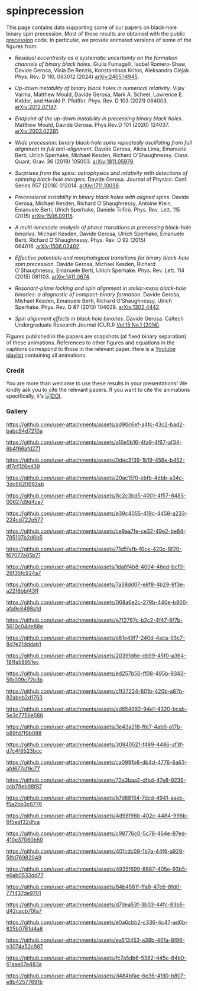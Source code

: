 # spinprecession

This page contains data supporting some of our papers on black-hole binary spin precession. Most of these results are obtained with the public [precession](https://github.com/dgerosa/precession/) code. In particular, we provide animated versions of some of the figures from:

- *Residual eccentricity as a systematic uncertainty on the formation channels of binary black holes*. Giulia Fumagalli, Isobel Romero-Shaw, Davide Gerosa, Viola De Renzis, Konstantinos Kritos, Aleksandra Olejak. Phys. Rev. D 110, 063012 (2024) [arXiv:2405.14945](https://arxiv.org/abs/2405.14945).
  
- *Up-down instability of binary black holes in numerical relativity*. Vijay Varma, Matthew Mould, Davide Gerosa, Mark A. Scheel, Lawrence E.
  Kidder, and Harald P. Pfeiffer. Phys. Rev. D 103 (2021) 064003. [arXiv:2012.07147](https://arxiv.org/abs/2012.07147).

- *Endpoint of the up-down instability in precessing binary black holes*. Matthew Mould, Davide Gerosa. Phys.Rev.D 101 (2020) 124037.  [arXiv:2003.02281](https://arxiv.org/abs/2003.02281).

- *Wide precession: binary black-hole spins repeatedly oscillating from
  full alignment to full anti-alignment*. Davide Gerosa, Alicia Lima, Emanuele Berti, Ulrich Sperhake, Michael
  Kesden, Richard O'Shaughnessy. Class. Quant. Grav. 36 (2019) 105003. [arXiv:1811.05979](https://arxiv.org/abs/1811.05979).

- *Surprises from the spins: astrophysics and relativity with detections of spinning black-hole mergers*. Davide Gerosa. Journal of Physics: Conf. Series 957 (2018) 012014. [arXiv:1711.10038](https://arxiv.org/abs/1711.10038).

- *Precessional instability in binary black holes with aligned spins*. Davide Gerosa, Michael Kesden, Richard O'Shaughnessy, Antoine Klein, Emanuele Berti, Ulrich Sperhake, Daniele Trifirò. Phys. Rev. Lett. 115 (2015) [arXiv:1506.09116](https://arxiv.org/abs/1506.09116).

- *A multi-timescale analysis of phase transitions in precessing black-hole binaries*. Michael Kesden, Davide Gerosa, Ulrich Sperhake, Emanuele Berti, Richard O'Shaughnessy. Phys. Rev. D 92 (2015) 064016. [arXiv:1506.03492](https://arxiv.org/abs/1506.03492).

- *Effective potentials and morphological transitions for binary black-hole spin precession*. Davide Gerosa, Michael Kesden, Richard O'Shaughnessy, Emanuele Berti, Ulrich Sperhake. Phys. Rev. Lett. 114 (2015) 081103. [arXiv:1411.0674](https://arxiv.org/abs/1411.0674).

- *Resonant-plane locking and spin alignment in stellar-mass black-hole binaries: a diagnostic of compact-binary formation*.
Davide Gerosa, Michael Kesden, Emanuele Berti, Richard O’Shaughnessy, Ulrich Sperhake. Phys. Rev. D 87 (2013) 104028. [arXiv:1302.4442](https://arxiv.org/abs/1302.4442).

- *Spin alignment effects in black hole binaries*. Davide Gerosa. Caltech Undergraduate Research Journal (CURJ) [Vol.15 No.1 (2014)](http://curj.caltech.edu/documents/7-curj_v15n1.pdf).

Figures published in the papers are snapshots (at fixed binary separation) of these animations. References to other figures and equations in the captions correspond to those in the relevant paper. Here is a [Youtube playlist](https://www.youtube.com/playlist?list=PLVjP4QK1oHumxThz2OQ91hWAill_7gdPe) containing all animations.
  
### Credit

You are more than welcome to use these results in your presentations! We kindly ask you to cite the relevant papers. If you want to cite the animations specifically, it's [![DOI](https://zenodo.org/badge/146471853.svg)](https://zenodo.org/badge/latestdoi/146471853).


### Gallery


https://github.com/user-attachments/assets/ad90c6ef-a4fc-43c2-bad2-babc94d7210a



https://github.com/user-attachments/assets/a10e5b16-4fa9-4f67-af34-6b4f66afd271



https://github.com/user-attachments/assets/0dec3f39-1b19-456e-b452-df7cf126ed39



https://github.com/user-attachments/assets/20ac15f0-ebfb-4dbb-a34c-3dc6620692ab



https://github.com/user-attachments/assets/8c2c3bd5-4001-4f57-8485-00627d9d4ce7



https://github.com/user-attachments/assets/e39c4055-419c-4458-a233-224cd722e577



https://github.com/user-attachments/assets/ce9aa7fe-ce32-49e2-be84-785107b2d6b5



https://github.com/user-attachments/assets/71d5fafb-f0ce-420c-8f20-f67077a85b71



https://github.com/user-attachments/assets/1da8f4b8-4004-46ed-bcf0-26f35fc924a7



https://github.com/user-attachments/assets/7a38dd07-e8f8-4b29-8f3e-a22f8bbf43ff



https://github.com/user-attachments/assets/068a6e2c-279b-440e-b800-afa9e8498a1d



https://github.com/user-attachments/assets/e7f2767c-b2c2-4f47-8f7b-5610c04de88e



https://github.com/user-attachments/assets/e81e49f7-240d-4aca-93c7-8d7e21dddab1



https://github.com/user-attachments/assets/20391d6e-cb99-45f0-a364-181fa58951ec



https://github.com/user-attachments/assets/ed257b56-ff08-495b-9343-5fb009c72b3b



https://github.com/user-attachments/assets/c1f27224-801b-420b-a87b-82abeb2d1763



https://github.com/user-attachments/assets/ad854992-94e1-4320-bcab-5e3c7756e586



https://github.com/user-attachments/assets/3e43a218-ffe7-4ab6-a17b-b89fd7f9b088



https://github.com/user-attachments/assets/30840521-f489-4486-af3f-d7c4f8523bcc



https://github.com/user-attachments/assets/ca0991b8-db4d-4776-8a63-afd677af9c77



https://github.com/user-attachments/assets/72a3baa2-dfbd-47e8-9236-ccb79eb98f87



https://github.com/user-attachments/assets/b7d88154-7dcd-4941-aaeb-f5a2bb3c6776



https://github.com/user-attachments/assets/4d98f98b-402c-4484-996b-6f5edf32dfca



https://github.com/user-attachments/assets/c98776c0-5c78-464e-87ed-410e37060b50



https://github.com/user-attachments/assets/401cdc09-1b7a-44f6-a929-5ffd76982049



https://github.com/user-attachments/assets/4935f699-8887-405e-93b5-e6ab0533dd77



https://github.com/user-attachments/assets/84b4581f-ffa8-47e6-8fd0-771437de9701



https://github.com/user-attachments/assets/d7dea53f-3b03-44fc-83b5-d42cacb70fa7



https://github.com/user-attachments/assets/e0a6cbb2-c336-4c47-ad6b-825b0761d4a6



https://github.com/user-attachments/assets/ea513453-a39b-401a-8f96-e3074a52c987



https://github.com/user-attachments/assets/fc7a5db6-5382-445c-84b0-61aaa67e483a



https://github.com/user-attachments/assets/d484bfae-6e36-4fd0-b807-e8b42577691b





